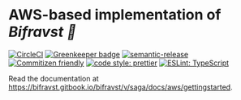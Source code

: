 # AWS-based implementation of *Bifravst :rainbow:*

[![CircleCI](https://circleci.com/gh/bifravst/aws/tree/saga.svg?style=svg)](https://circleci.com/gh/bifravst/aws/tree/saga)
[![Greenkeeper badge](https://badges.greenkeeper.io/bifravst/aws.svg)](https://greenkeeper.io/)
[![semantic-release](https://img.shields.io/badge/%20%20%F0%9F%93%A6%F0%9F%9A%80-semantic--release-e10079.svg)](https://github.com/semantic-release/semantic-release)
[![Commitizen friendly](https://img.shields.io/badge/commitizen-friendly-brightgreen.svg)](http://commitizen.github.io/cz-cli/)
[![code style: prettier](https://img.shields.io/badge/code_style-prettier-ff69b4.svg)](https://github.com/prettier/prettier/)
[![ESLint: TypeScript](https://img.shields.io/badge/ESLint-TypeScript-blue.svg)](https://github.com/typescript-eslint/typescript-eslint)  

Read the documentation at https://bifravst.gitbook.io/bifravst/v/saga/docs/aws/gettingstarted.
